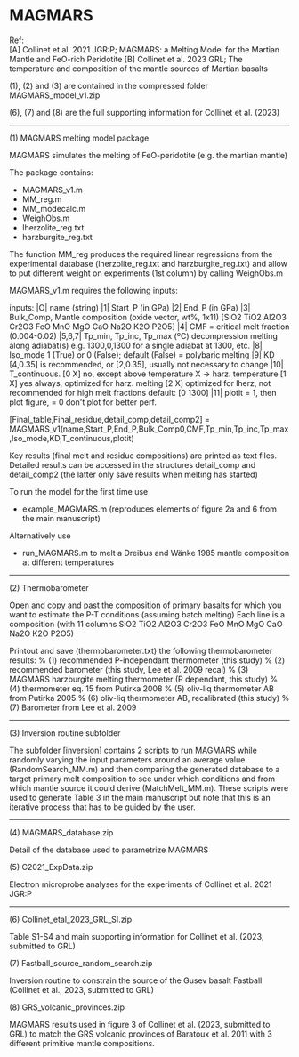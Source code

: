 # MAGMARS
Ref: 	
[A] Collinet et al. 2021 JGR:P; MAGMARS: a Melting Model for the Martian Mantle and FeO-rich Peridotite
[B] Collinet et al. 2023 GRL; The temperature and composition of the mantle sources of Martian basalts
	
(1), (2) and (3) are contained in the compressed folder MAGMARS_model_v1.zip

(6), (7) and (8) are the full supporting information for Collinet et al. (2023)

-----------------------------------------------------------------------------------
(1) MAGMARS melting model package

MAGMARS simulates the melting of FeO-peridotite (e.g. the martian mantle)

The package contains: 
- MAGMARS_v1.m 
- MM_reg.m
- MM_modecalc.m
- WeighObs.m
- lherzolite_reg.txt
- harzburgite_reg.txt

The function MM_reg produces the required linear regressions from the experimental database (lherzolite_reg.txt and harzburgite_reg.txt) and allow to put different weight on experiments (1st column) by calling WeighObs.m

MAGMARS_v1.m requires the following inputs: 

   inputs: |O| name (string) 
	   |1| Start_P (in GPa)         |2| End_P (in GPa)
           |3| Bulk_Comp, Mantle composition (oxide vector, wt%, 1x11)  [SiO2 TiO2 Al2O3 Cr2O3 FeO MnO MgO CaO Na2O K2O P2O5]
           |4| CMF = critical melt fraction (0.004-0.02)
           |5,6,7| Tp_min, Tp_inc, Tp_max (ºC) decompression melting along adiabat(s)
               e.g. 1300,0,1300 for a single adiabat at 1300, etc.
           |8| Iso_mode 1 (True) or 0 (False); default (False) = polybaric melting
           |9| KD [4,0.35] is recommended, or [2,0.35], usually not necessary to change
           |10| T_continuous. [0 X] no, except above temperature X -> harz. temperature
               [1 X] yes always, optimized for harz. melting [2 X] optimized for lherz, not recommended for high melt fractions
               default: [0 1300]
           |11| plotit = 1, then plot figure, = 0 don't plot for better perf.

[Final_table,Final_residue,detail_comp,detail_comp2] = MAGMARS_v1(name,Start_P,End_P,Bulk_Comp0,CMF,Tp_min,Tp_inc,Tp_max,Iso_mode,KD,T_continuous,plotit)

Key results (final melt and residue compositions) are printed as text files. Detailed results can be accessed in the structures detail_comp and detail_comp2 (the latter only save results when melting has started)

To run the model for the first time use
- example_MAGMARS.m (reproduces elements of figure 2a and 6 from the main manuscript)

Alternatively use
- run_MAGMARS.m to melt a Dreibus and Wänke 1985 mantle composition at different temperatures

-----------------------------------------------------------------------------------
(2) Thermobarometer 

Open and copy and past the composition of primary basalts for which you want to estimate the P-T conditions (assuming batch melting) 
Each line is a composition (with 11 columns SiO2 TiO2 Al2O3 Cr2O3 FeO MnO MgO CaO Na2O K2O P2O5)

Printout and save (thermobarometer.txt) the following thermobarometer results: 
% (1) recommended P-independant thermometer (this study)
% (2) recommended barometer (this study, Lee et al. 2009 recal)
% (3) MAGMARS harzburgite melting thermometer (P dependant, this study)
% (4) thermometer eq. 15 from Putirka 2008
% (5) oliv-liq thermometer AB from Putirka 2005 
% (6) oliv-liq thermometer AB, recalibrated (this study)
% (7) Barometer from Lee et al. 2009

-----------------------------------------------------------------------------------
(3) Inversion routine subfolder

The subfolder [inversion] contains 2 scripts to run MAGMARS while randomly varying the input parameters around an average value (RandomSearch_MM.m) and then comparing the generated database to a target primary melt composition to see under which conditions and from which mantle source it could derive (MatchMelt_MM.m). These scripts were used to generate Table 3 in the main manuscript but note that this is an iterative process that has to be guided by the user.

-----------------------------------------------------------------------------------
(4) MAGMARS_database.zip

Detail of the database used to parametrize MAGMARS 

(5) C2021_ExpData.zip

Electron microprobe analyses for the experiments of Collinet et al. 2021 JGR:P

-----------------------------------------------------------------------------------
(6) Collinet_etal_2023_GRL_SI.zip

Table S1-S4 and main supporting information for Collinet et al. (2023, submitted to GRL)

(7) Fastball_source_random_search.zip

Inversion routine to constrain the source of the Gusev basalt Fastball (Collinet et al., 2023, submitted to GRL)

(8) GRS_volcanic_provinces.zip

MAGMARS results used in figure 3 of Collinet et al. (2023, submitted to GRL) to match the GRS volcanic provinces of Baratoux et al. 2011 with 3 different primitive mantle compositions.


